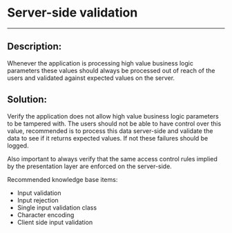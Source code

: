 # Server-side validation
-------

## Description:

Whenever the application is processing high value business logic parameters these values
should always be processed out of reach of the users and validated against expected
values on the server.


## Solution:

Verify the application does not allow high value business logic parameters to be
tampered with. The users should not be able to have control over this value, recommended
is to process this data server-side and validate the data to see if it returns expected
values. If not these failures should be logged.

Also important to always verify that the same access control rules implied by the presentation layer
are enforced on the server-side.

Recommended knowledge base items:

- Input validation
- Input rejection
- Single input validation class
- Character encoding
- Client side input validation
